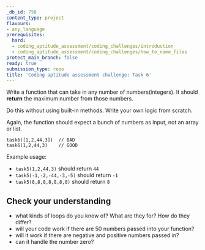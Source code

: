 ```yaml
---
_db_id: 758
content_type: project
flavours:
- any_language
prerequisites:
  hard:
  - coding_aptitude_assessment/coding_challenges/introduction
  - coding_aptitude_assessment/coding_challenges/how_to_name_files
protect_main_branch: false
ready: true
submission_type: repo
title: 'Coding aptitude assessment challenge: Task 6'
---
```


Write a function that can take in any number of numbers(integers). It should **return** the maximum number from those numbers.

Do this without using built-in methods. Write your own logic from scratch.

Again, the function should expect a bunch of numbers as input, not an array or list.

```
task6([1,2,44,3])  // BAD
task6(1,2,44,3)    // GOOD
```

Example usage:

- `task5(1,2,44,3)` should return `44`
- `task5(-1,-2,-44,-3,-5)` should return `-1`
- `task5(8,8,8,8,8,8,8)` should return `8`

## Check your understanding

- what kinds of loops do you know of? What are they for? How do they differ?
- will your code work if there are 50 numbers passed into your function?
- will it work if there are negative and positive numbers passed in?
- can it handle the number zero?
